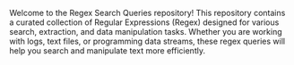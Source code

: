 Welcome to the Regex Search Queries repository! This repository contains a curated collection of Regular Expressions (Regex) designed for various search, extraction, and data manipulation tasks. Whether you are working with logs, text files, or programming data streams, these regex queries will help you search and manipulate text more efficiently.
